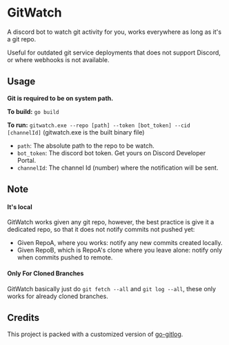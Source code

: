 # GitWatch

A discord bot to watch git activity for you, works everywhere as long as it's a git repo.

Useful for outdated git service deployments that does not support Discord, or where webhooks is not available.

## Usage

**Git is required to be on system path.**

**To build:** `go build`

**To run:** `gitwatch.exe --repo [path] --token [bot_token] --cid [channelId]` (gitwatch.exe is the built binary file)

- `path`: The absolute path to the repo to be watch.
- `bot_token`: The discord bot token. Get yours on Discord Developer Portal.
- `channelId`: The channel Id (number) where the notification will be sent.

## Note

#### It's local

GitWatch works given any git repo, however, the best practice is give it a dedicated repo, so that it does not notify commits not pushed yet:

- Given RepoA, where you works: notify any new commits created locally.
- Given RepoB, which is RepoA's clone where you leave alone: notify only when commits pushed to remote.

#### Only For Cloned Branches

GitWatch basically just do `git fetch --all` and `git log --all`, these only works for already cloned branches.

## Credits

This project is packed with a customized version of [go-gitlog](https://github.com/wadackel/go-gitlog).
